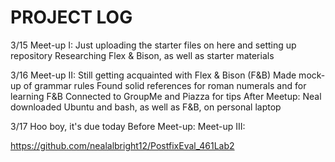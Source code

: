 # PROJECT LOG ###

3/15 Meet-up I:
     Just uploading the starter files on here and setting up repository
     Researching Flex & Bison, as well as starter materials
     
3/16 Meet-up II:
     Still getting acquainted with Flex & Bison (F&B)
     Made mock-up of grammar rules
     Found solid references for roman numerals and for learning F&B
     Connected to GroupMe and Piazza for tips
     After Meetup:
     Neal downloaded Ubuntu and bash, as well as F&B, on personal laptop
     
3/17 Hoo boy, it's due today
     Before Meet-up:
     <Ryan this is a fun log I hope you enjoy using it>
     Meet-up III:

https://github.com/nealalbright12/PostfixEval_461Lab2
